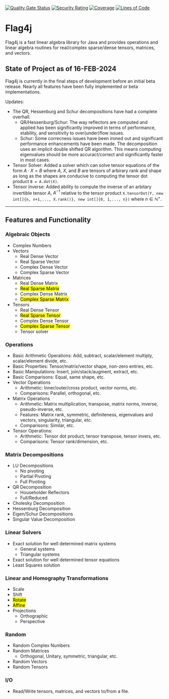 [![Quality Gate Status](https://sonarcloud.io/api/project_badges/measure?project=jacobdwatters_Flag4j&metric=alert_status)](https://sonarcloud.io/summary/new_code?id=jacobdwatters_Flag4j)
[![Security Rating](https://sonarcloud.io/api/project_badges/measure?project=jacobdwatters_Flag4j&metric=security_rating)](https://sonarcloud.io/summary/new_code?id=jacobdwatters_Flag4j)
[![Coverage](https://sonarcloud.io/api/project_badges/measure?project=jacobdwatters_Flag4j&metric=coverage)](https://sonarcloud.io/summary/new_code?id=jacobdwatters_Flag4j)
[![Lines of Code](https://sonarcloud.io/api/project_badges/measure?project=jacobdwatters_Flag4j&metric=ncloc)](https://sonarcloud.io/summary/new_code?id=jacobdwatters_Flag4j)

# Flag4j
Flag4j is a fast linear algebra library for Java and provides operations and linear algebra routines for real/complex sparse/dense tensors, matrices, and vectors.

## State of Project as of 16-FEB-2024
Flag4j is currently in the final steps of development before an initial beta release. Nearly all features have been fully implemented or beta implementations.

Updates: 
- The QR, Hessenburg and Schur decompositions have had a complete overhall.
  - QR/Hessenburg/Schur: The way reflectors are computed and applied has been significantly improved in terms of performance, stability, and sensitivity to over(under)flow issues.
  - Schur: Some correcness issues have been ironed out and significant performance enhancements have been made. The decomposition uses an implicit double shifted QR algorithm.
    This means computing eigenvalues should be more accuract/correct and significantly faster in most cases.
- Tensor Solver: Added a solver which can solve tensor equations of the form $A \cdot X = B$ where $A, \ X$, and $B$ are tensors of arbirary rank and shape as long as the shapes are conducive to
  computing the tensor dot product `B = A.dot(X)`.
- Tensor Inverse: Added ability to compute the inverse of an arbitary invertible tensor $A$, $A^{-1}$ relative to the tensor product
  `X.tensorDot(Y, new int[]{n, n+1,..., X.rank()}, new int[]{0, 1,..., n})` where $n \in \mathbb{N}^+$.
___

## Features and Functionality

### Algebraic Objects
- Complex Numbers
- Vectors
  - Real Dense Vector
  - Real Sparse Vector
  - Complex Dense Vector
  - Complex Sparse Vector
- Matrices
    - Real Dense Matrix
    - <mark>Real Sparse Matrix</mark>
    - Complex Dense Matrix
    - <mark>Complex Sparse Matrix</mark>
- Tensors
    - Real Dense Tensor
    - <mark>Real Sparse Tensor</mark>
    - Complex Dense Tensor
    - <mark>Complex Sparse Tensor</mark>
    - Tensor solver

### Operations
- Basic Arithmetic Operations: Add, subtract, scalar/element multiply, scalar/element divide, etc.
- Basic Properties: Tensor/matrix/vector shape, non-zero entries, etc.
- Basic Manipulations: Insert, join/stack/augment, extract, etc.
- Basic Comparisons: Equal, same shape, etc.
- Vector Operations
  - Arithmetic: Inner/outer/cross product, vector norms, etc.
  - Comparisons: Parallel, orthogonal, etc.
- Matrix Operations
  - Arithmetic: Matrix multiplication, transpose, matrix norms, inverse, pseudo-inverse, etc.
  - Features: Matrix rank, symmetric, definiteness, eigenvalues and vectors, singularity, triangular, etc.
  - Comparisons: Similar, etc. 
- Tensor Operations:
  - Arithmetic: Tensor dot product, tensor transpose, tensor invers, etc.
  - Comparisons: Tensor rank/dimension, etc.

### Matrix Decompositions
- LU Decompositions
  - No pivoting
  - Partial Pivoting
  - Full Pivoting
- QR Decomposition
  - Householder Reflectors
  - Full/Reduced
- Cholesky Decomposition
- Hessenburg Decomposition
- Eigen/Schur Decompositions
- Singular Value Decomposition

### Linear Solvers
- Exact solution for well determined matrix systems
  - General systems
  - Triangular systems
- Exact solution for well determined tensor equations
- Least Squares solution

### Linear and Homography Transformations
- Scale
- Shift
- <mark>Rotate</mark>
- <mark>Affine</mark>
- Projections
  - Orthographic
  - Perspective

### Random
- Random Complex Numbers
- Random Matrices
  - Orthogonal, Unitary, symmetric, triangular, etc.
- Random Vectors
- Random Tensors

### I/O
- Read/Write tensors, matrices, and vectors to/from a file.
